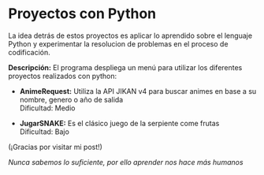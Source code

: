 # Proyectos con Python

La idea detrás de estos proyectos es aplicar lo aprendido sobre el lenguaje Python y experimentar la resolucion de problemas en el proceso de codificación. <br />

**Descripción:** El programa despliega un menú para utilizar los diferentes proyectos realizados con python:<br />
- **AnimeRequest:** Utiliza la API JIKAN v4 para buscar animes en base a su nombre, genero o año de salida<br />
Dificultad: Medio

- **JugarSNAKE:** Es el clásico juego de la serpiente come frutas<br />
Dificultad: Bajo<br />

(¡Gracias por visitar mi post!)

*Nunca sabemos lo suficiente, por ello aprender nos hace más humanos*